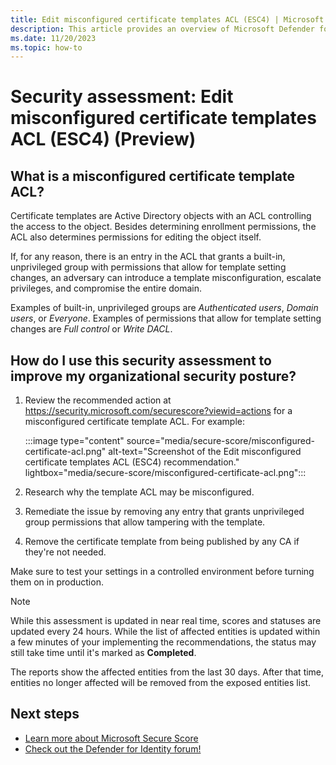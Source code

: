 ```yaml
---
title: Edit misconfigured certificate templates ACL (ESC4) | Microsoft Defender for Identity
description: This article provides an overview of Microsoft Defender for Identity's misconfigured certificate template ACL security posture assessment report.
ms.date: 11/20/2023
ms.topic: how-to
---
```


# Security assessment: Edit misconfigured certificate templates ACL (ESC4)  (Preview)

## What is a misconfigured certificate template ACL?

Certificate templates are Active Directory objects with an ACL controlling the access to the object. Besides determining enrollment permissions, the ACL also determines permissions for editing the object itself.

If, for any reason, there is an entry in the ACL that grants a built-in, unprivileged group with permissions that allow for template setting changes, an adversary can introduce a template misconfiguration, escalate privileges, and compromise the entire domain. 

Examples of built-in, unprivileged groups are *Authenticated users*, *Domain users*, or *Everyone*. Examples of permissions that allow for template setting changes are *Full control* or *Write DACL*.


## How do I use this security assessment to improve my organizational security posture?

1. Review the recommended action at <https://security.microsoft.com/securescore?viewid=actions> for a misconfigured certificate template ACL. For example:

    :::image type="content" source="media/secure-score/misconfigured-certificate-acl.png" alt-text="Screenshot of the Edit misconfigured certificate templates ACL (ESC4) recommendation." lightbox="media/secure-score/misconfigured-certificate-acl.png":::

1. Research why the template ACL may be misconfigured.
1. Remediate the issue by removing any entry that grants unprivileged group permissions that allow tampering with the template.
1. Remove the certificate template from being published by any CA if they're not needed.

Make sure to test your settings in a controlled environment before turning them on in production.

> [!NOTE]
> While this assessment is updated in near real time, scores and statuses are updated every 24 hours.  While the list of affected entities is updated within a few minutes of your implementing the recommendations, the status may still take time until it's marked as **Completed**.
>
> The reports show the affected entities from the last 30 days. After that time, entities no longer affected will be removed from the exposed entities list.
>

## Next steps

- [Learn more about Microsoft Secure Score](/microsoft-365/security/defender/microsoft-secure-score)
- [Check out the Defender for Identity forum!](<https://aka.ms/MDIcommunity>)
